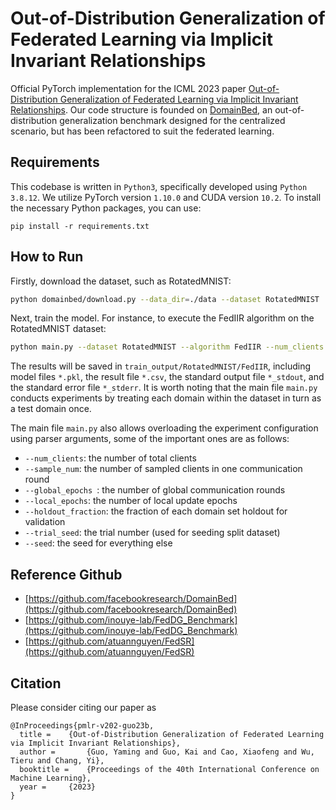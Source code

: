 # Out-of-Distribution Generalization of Federated Learning via Implicit Invariant Relationships

Official PyTorch implementation for the ICML 2023 paper [Out-of-Distribution Generalization of Federated Learning via Implicit Invariant Relationships](https://proceedings.mlr.press/v202/guo23b.html). Our code structure is founded on [DomainBed](https://github.com/facebookresearch/DomainBed), an out-of-distribution generalization benchmark designed for the centralized scenario, but has been refactored to suit the federated learning.

## Requirements

This codebase is written in `Python3`, specifically developed using `Python 3.8.12`. We utilize PyTorch version `1.10.0` and CUDA version `10.2`. To install the necessary Python packages, you can use:

```
pip install -r requirements.txt
```

## How to Run

Firstly, download the dataset, such as RotatedMNIST:

```bash
python domainbed/download.py --data_dir=./data --dataset RotatedMNIST
```

Next, train the model. For instance, to execute the FedIIR algorithm on the RotatedMNIST dataset:

```bash
python main.py --dataset RotatedMNIST --algorithm FedIIR --num_clients 50 --output_dir train_output
```

The results will be saved in `train_output/RotatedMNIST/FedIIR`, including model files `*.pkl`, the result file `*.csv`, the standard output file `*_stdout`, and the standard error file `*_stderr`. It is worth noting that the main file `main.py` conducts experiments by  treating each domain within the dataset in turn as a test domain once.

The main file `main.py` also allows overloading the experiment configuration using parser arguments, some of the important ones are as follows:

* `--num_clients`: the number of total clients
* `--sample_num`: the number of sampled clients in one communication round
* `--global_epochs `: the number of global communication rounds
* `--local_epochs`: the number of local update epochs
* `--holdout_fraction`: the fraction of each domain set holdout for validation
* `--trial_seed`: the trial number (used for seeding split dataset)
* `--seed`: the seed for everything else

## Reference Github

* [https://github.com/facebookresearch/DomainBed](https://github.com/facebookresearch/DomainBed)
* [https://github.com/inouye-lab/FedDG_Benchmark](https://github.com/inouye-lab/FedDG_Benchmark)
* [https://github.com/atuannguyen/FedSR](https://github.com/atuannguyen/FedSR)

## Citation

Please consider citing our paper as

```
@InProceedings{pmlr-v202-guo23b,
  title = 	 {Out-of-Distribution Generalization of Federated Learning via Implicit Invariant Relationships},
  author =       {Guo, Yaming and Guo, Kai and Cao, Xiaofeng and Wu, Tieru and Chang, Yi},
  booktitle = 	 {Proceedings of the 40th International Conference on Machine Learning},
  year = 	 {2023}
}

```
